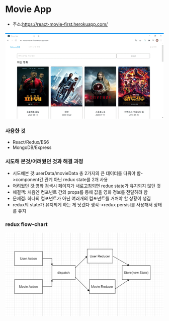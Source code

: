 # Movie App

####
- 주소:https://react-movie-first.herokuapp.com/
####
![landing-page](https://github.com/superfly9/movieApp/blob/master/img/movieApp.gif)

### 사용한 것
- React/Redux/ES6
- MongoDB/Express

### 시도해 본것/어려웠던 것과 해결 과정
- 시도해본 것:userData/movieData 총 2가지의 큰 데이터를 다뤄야 함->component간 관계 아닌 redux state를 2개 사용
- 어려웠던 것:영화 검색시 페이지가 새로고침되면 redux state가 유지되지 않던 것
-  해결책: 처음엔 컴포넌트 간의 props를 통해 값을 영화 정보를 전달하려 함
 - 문제점: 하나의 컴포넌트가 아닌 여러개의 컴포넌트를 거쳐야 할 상황이 생김
-  redux의 state가 유지되게 하는 게 낫겠다 생각->redux persist를 사용해서 상태를 유지


### redux flow-chart
![landing-page](https://github.com/superfly9/movieApp/blob/master/img/reduxflow.png)
